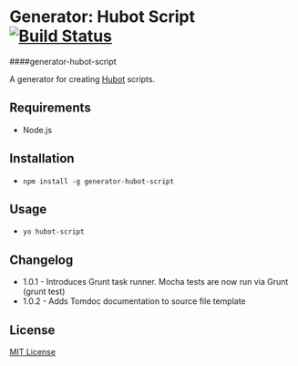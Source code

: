 # Generator: Hubot Script [![Build Status](https://secure.travis-ci.org/desmondmorris/generator-hubot-script.png?branch=master)](https://travis-ci.org/desmondmorris/generator-hubot-script)

####generator-hubot-script

A generator for creating [Hubot](http://hubot.github.com) scripts.

## Requirements
- Node.js

## Installation
- `npm install -g generator-hubot-script`

## Usage
- `yo hubot-script`

## Changelog
- 1.0.1 - Introduces Grunt task runner.  Mocha tests are now run via Grunt (grunt test)
- 1.0.2 - Adds Tomdoc documentation to source file template

## License

[MIT License](http://en.wikipedia.org/wiki/MIT_License)
